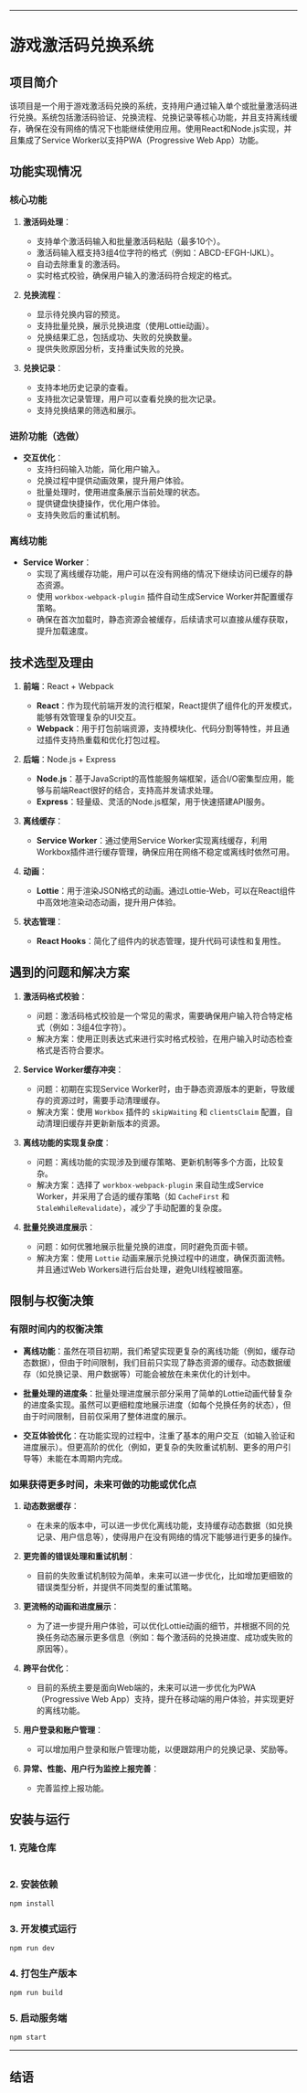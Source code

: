 
---

# 游戏激活码兑换系统

## 项目简介

该项目是一个用于游戏激活码兑换的系统，支持用户通过输入单个或批量激活码进行兑换。系统包括激活码验证、兑换流程、兑换记录等核心功能，并且支持离线缓存，确保在没有网络的情况下也能继续使用应用。使用React和Node.js实现，并且集成了Service Worker以支持PWA（Progressive Web App）功能。

## 功能实现情况

### 核心功能

1. **激活码处理**：
   - 支持单个激活码输入和批量激活码粘贴（最多10个）。
   - 激活码输入框支持3组4位字符的格式（例如：ABCD-EFGH-IJKL）。
   - 自动去除重复的激活码。
   - 实时格式校验，确保用户输入的激活码符合规定的格式。

2. **兑换流程**：
   - 显示待兑换内容的预览。
   - 支持批量兑换，展示兑换进度（使用Lottie动画）。
   - 兑换结果汇总，包括成功、失败的兑换数量。
   - 提供失败原因分析，支持重试失败的兑换。

3. **兑换记录**：
   - 支持本地历史记录的查看。
   - 支持批次记录管理，用户可以查看兑换的批次记录。
   - 支持兑换结果的筛选和展示。

### 进阶功能（选做）

- **交互优化**：
   - 支持扫码输入功能，简化用户输入。
   - 兑换过程中提供动画效果，提升用户体验。
   - 批量处理时，使用进度条展示当前处理的状态。
   - 提供键盘快捷操作，优化用户体验。
   - 支持失败后的重试机制。

### 离线功能

- **Service Worker**：
   - 实现了离线缓存功能，用户可以在没有网络的情况下继续访问已缓存的静态资源。
   - 使用 `workbox-webpack-plugin` 插件自动生成Service Worker并配置缓存策略。
   - 确保在首次加载时，静态资源会被缓存，后续请求可以直接从缓存获取，提升加载速度。

## 技术选型及理由

1. **前端**：React + Webpack
   - **React**：作为现代前端开发的流行框架，React提供了组件化的开发模式，能够有效管理复杂的UI交互。
   - **Webpack**：用于打包前端资源，支持模块化、代码分割等特性，并且通过插件支持热重载和优化打包过程。

2. **后端**：Node.js + Express
   - **Node.js**：基于JavaScript的高性能服务端框架，适合I/O密集型应用，能够与前端React很好的结合，支持高并发请求处理。
   - **Express**：轻量级、灵活的Node.js框架，用于快速搭建API服务。

3. **离线缓存**：
   - **Service Worker**：通过使用Service Worker实现离线缓存，利用Workbox插件进行缓存管理，确保应用在网络不稳定或离线时依然可用。

4. **动画**：
   - **Lottie**：用于渲染JSON格式的动画。通过Lottie-Web，可以在React组件中高效地渲染动态动画，提升用户体验。

5. **状态管理**：
   - **React Hooks**：简化了组件内的状态管理，提升代码可读性和复用性。

## 遇到的问题和解决方案

1. **激活码格式校验**：
   - 问题：激活码格式校验是一个常见的需求，需要确保用户输入符合特定格式（例如：3组4位字符）。
   - 解决方案：使用正则表达式来进行实时格式校验，在用户输入时动态检查格式是否符合要求。

2. **Service Worker缓存冲突**：
   - 问题：初期在实现Service Worker时，由于静态资源版本的更新，导致缓存的资源过时，需要手动清理缓存。
   - 解决方案：使用 `Workbox` 插件的 `skipWaiting` 和 `clientsClaim` 配置，自动清理旧缓存并更新新版本的资源。

3. **离线功能的实现复杂度**：
   - 问题：离线功能的实现涉及到缓存策略、更新机制等多个方面，比较复杂。
   - 解决方案：选择了 `workbox-webpack-plugin` 来自动生成Service Worker，并采用了合适的缓存策略（如 `CacheFirst` 和 `StaleWhileRevalidate`），减少了手动配置的复杂度。

4. **批量兑换进度展示**：
   - 问题：如何优雅地展示批量兑换的进度，同时避免页面卡顿。
   - 解决方案：使用 `Lottie` 动画来展示兑换过程中的进度，确保页面流畅。并且通过Web Workers进行后台处理，避免UI线程被阻塞。

## 限制与权衡决策

### 有限时间内的权衡决策

- **离线功能**：虽然在项目初期，我们希望实现更复杂的离线功能（例如，缓存动态数据），但由于时间限制，我们目前只实现了静态资源的缓存。动态数据缓存（如兑换记录、用户数据等）可能会被放在未来优化的计划中。
  
- **批量处理的进度条**：批量处理进度展示部分采用了简单的Lottie动画代替复杂的进度条实现。虽然可以更细粒度地展示进度（如每个兑换任务的状态），但由于时间限制，目前仅采用了整体进度的展示。

- **交互体验优化**：在功能实现的过程中，注重了基本的用户交互（如输入验证和进度展示）。但更高阶的优化（例如，更复杂的失败重试机制、更多的用户引导等）未能在本周期内完成。

### 如果获得更多时间，未来可做的功能或优化点

1. **动态数据缓存**：
   - 在未来的版本中，可以进一步优化离线功能，支持缓存动态数据（如兑换记录、用户信息等），使得用户在没有网络的情况下能够进行更多的操作。

2. **更完善的错误处理和重试机制**：
   - 目前的失败重试机制较为简单，未来可以进一步优化，比如增加更细致的错误类型分析，并提供不同类型的重试策略。

3. **更流畅的动画和进度展示**：
   - 为了进一步提升用户体验，可以优化Lottie动画的细节，并根据不同的兑换任务动态展示更多信息（例如：每个激活码的兑换进度、成功或失败的原因等）。

4. **跨平台优化**：
   - 目前的系统主要是面向Web端的，未来可以进一步优化为PWA（Progressive Web App）支持，提升在移动端的用户体验，并实现更好的离线功能。

5. **用户登录和账户管理**：
   - 可以增加用户登录和账户管理功能，以便跟踪用户的兑换记录、奖励等。
  
6. **异常、性能、用户行为监控上报完善**：
   - 完善监控上报功能。

## 安装与运行

### 1. 克隆仓库

```bash

```

### 2. 安装依赖

```bash
npm install
```

### 3. 开发模式运行

```bash
npm run dev
```

### 4. 打包生产版本

```bash
npm run build
```

### 5. 启动服务端

```bash
npm start
```

---

## 结语
